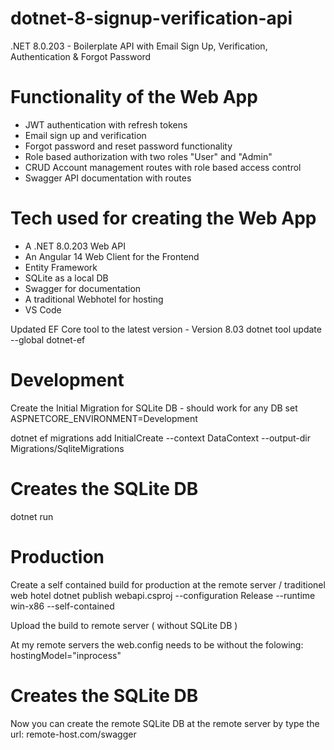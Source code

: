 # dotnet-8-signup-verification-api

.NET 8.0.203 - Boilerplate API with Email Sign Up, Verification, Authentication & Forgot Password

# Functionality of the Web App

- JWT authentication with refresh tokens
- Email sign up and verification
- Forgot password and reset password functionality
- Role based authorization with two roles "User" and "Admin"
- CRUD Account management routes with role based access control
- Swagger API documentation with routes

# Tech used for creating the Web App

- A .NET 8.0.203 Web API
- An Angular 14 Web Client for the Frontend
- Entity Framework
- SQLite as a local DB
- Swagger for documentation
- A traditional Webhotel for hosting
- VS Code

Updated EF Core tool to the latest version - Version 8.03
dotnet tool update --global dotnet-ef

# Development
Create the Initial Migration for SQLite DB - should work for any DB
set ASPNETCORE_ENVIRONMENT=Development

dotnet ef migrations add InitialCreate --context DataContext --output-dir Migrations/SqliteMigrations

# Creates the SQLite DB
dotnet run

# Production
Create a self contained build for production at the remote server / traditionel web hotel
dotnet publish webapi.csproj --configuration Release --runtime win-x86 --self-contained

Upload the build to remote server ( without SQLite DB )

At my remote servers the web.config needs to be without the folowing:
hostingModel="inprocess"

# Creates the SQLite DB
Now you can create the remote SQLite DB at the remote server by type the url:
remote-host.com/swagger

